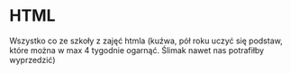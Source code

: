 # HTML
Wszystko co ze szkoły z zajęć htmla
(kuźwa, pół roku uczyć się podstaw, które można w max 4 tygodnie ogarnąć. Ślimak nawet nas potrafiłby wyprzedzić)
